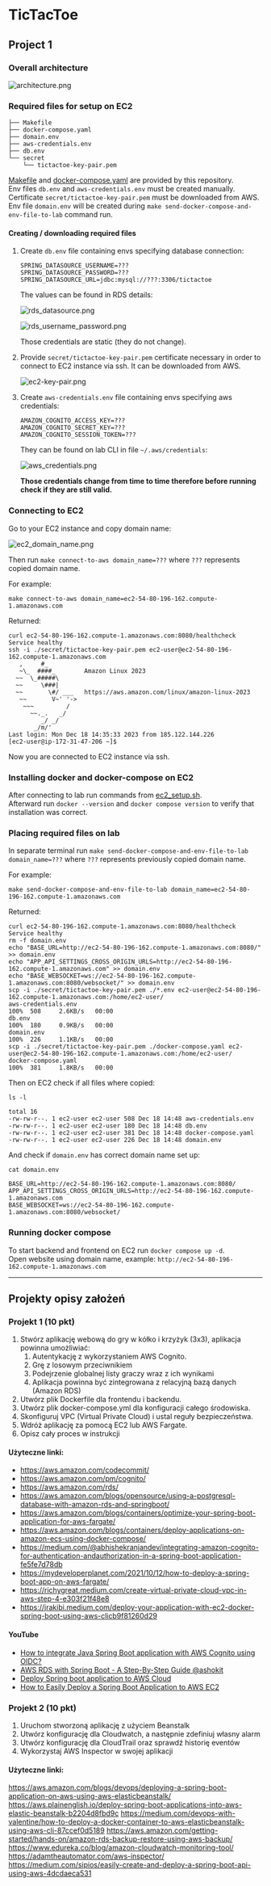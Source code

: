 # TicTacToe
## Project 1
### Overall architecture
![architecture.png](images/architecture.drawio.png)

### Required files for setup on EC2
```text
├── Makefile
├── docker-compose.yaml
├── domain.env
├── aws-credentials.env
├── db.env
└── secret
    └── tictactoe-key-pair.pem
```
[Makefile](Makefile) and [docker-compose.yaml](docker-compose.yaml) are provided by this repository. \
Env files `db.env` and `aws-credentials.env` must be created manually. \
Certificate `secret/tictactoe-key-pair.pem` must be downloaded from AWS. \
Env file `domain.env` will be created during `make send-docker-compose-and-env-file-to-lab` command run.

#### Creating / downloading required files
1. Create `db.env` file containing envs specifying database connection:
   ```dotenv
   SPRING_DATASOURCE_USERNAME=???
   SPRING_DATASOURCE_PASSWORD=???
   SPRING_DATASOURCE_URL=jdbc:mysql://???:3306/tictactoe
   ```
   The values can be found in RDS details:
   
   ![rds_datasource.png](images/rds_datasource.png)
   
   ![rds_username_password.png](images/rds_username_password.png)
   
   Those credentials are static (they do not change).

2. Provide `secret/tictactoe-key-pair.pem` certificate necessary in order to connect to EC2 instance via ssh.
   It can be downloaded from AWS.

   ![ec2-key-pair.png](images/ec2-key-pair.png)

3. Create `aws-credentials.env` file containing envs specifying aws credentials:
   ```dotenv
   AMAZON_COGNITO_ACCESS_KEY=???
   AMAZON_COGNITO_SECRET_KEY=???
   AMAZON_COGNITO_SESSION_TOKEN=???
   ```
   
   They can be found on lab CLI in file `~/.aws/credentials`:
   
   ![aws_credentials.png](images/aws_credentials.png)
   
   **Those credentials change from time to time therefore before running check if they are still valid.**

### Connecting to EC2
Go to your EC2 instance and copy domain name:

![ec2_domain_name.png](images/ec2_domain_name.png)

Then run `make connect-to-aws domain_name=???` where `???` represents copied domain name.

For example:
```text
make connect-to-aws domain_name=ec2-54-80-196-162.compute-1.amazonaws.com
```
Returned:
```text
curl ec2-54-80-196-162.compute-1.amazonaws.com:8080/healthcheck
Service healthy
ssh -i ./secret/tictactoe-key-pair.pem ec2-user@ec2-54-80-196-162.compute-1.amazonaws.com
   ,     #_
   ~\_  ####_        Amazon Linux 2023
  ~~  \_#####\
  ~~     \###|
  ~~       \#/ ___   https://aws.amazon.com/linux/amazon-linux-2023
   ~~       V~' '->
    ~~~         /
      ~~._.   _/
         _/ _/
       _/m/'
Last login: Mon Dec 18 14:35:33 2023 from 185.122.144.226
[ec2-user@ip-172-31-47-206 ~]$ 
```
Now you are connected to EC2 instance via ssh.

### Installing docker and docker-compose on EC2
After connecting to lab run commands from [ec2_setup.sh](ec2_setup.sh). \
Afterward run `docker --version` and `docker compose version` to verify that installation was correct.

### Placing required files on lab
In separate terminal run `make send-docker-compose-and-env-file-to-lab domain_name=???` where `???` represents previously copied domain name.

For example:
```text
make send-docker-compose-and-env-file-to-lab domain_name=ec2-54-80-196-162.compute-1.amazonaws.com
```
Returned:
```text
curl ec2-54-80-196-162.compute-1.amazonaws.com:8080/healthcheck
Service healthy
rm -f domain.env
echo "BASE_URL=http://ec2-54-80-196-162.compute-1.amazonaws.com:8080/" >> domain.env
echo "APP_API_SETTINGS_CROSS_ORIGIN_URLS=http://ec2-54-80-196-162.compute-1.amazonaws.com" >> domain.env
echo "BASE_WEBSOCKET=ws://ec2-54-80-196-162.compute-1.amazonaws.com:8080/websocket/" >> domain.env
scp -i ./secret/tictactoe-key-pair.pem ./*.env ec2-user@ec2-54-80-196-162.compute-1.amazonaws.com:/home/ec2-user/
aws-credentials.env                                                                                                                          100%  508     2.6KB/s   00:00    
db.env                                                                                                                                       100%  180     0.9KB/s   00:00    
domain.env                                                                                                                                   100%  226     1.1KB/s   00:00    
scp -i ./secret/tictactoe-key-pair.pem ./docker-compose.yaml ec2-user@ec2-54-80-196-162.compute-1.amazonaws.com:/home/ec2-user/
docker-compose.yaml                                                                                                                          100%  381     1.8KB/s   00:00    
```
Then on EC2 check if all files where copied:
```text
ls -l
```
```text
total 16
-rw-rw-r--. 1 ec2-user ec2-user 508 Dec 18 14:48 aws-credentials.env
-rw-rw-r--. 1 ec2-user ec2-user 180 Dec 18 14:48 db.env
-rw-rw-r--. 1 ec2-user ec2-user 381 Dec 18 14:48 docker-compose.yaml
-rw-rw-r--. 1 ec2-user ec2-user 226 Dec 18 14:48 domain.env
```
And check if `domain.env` has correct domain name set up:
```text
cat domain.env
```
```text
BASE_URL=http://ec2-54-80-196-162.compute-1.amazonaws.com:8080/
APP_API_SETTINGS_CROSS_ORIGIN_URLS=http://ec2-54-80-196-162.compute-1.amazonaws.com
BASE_WEBSOCKET=ws://ec2-54-80-196-162.compute-1.amazonaws.com:8080/websocket/
```

### Running docker compose
To start backend and frontend on EC2 run `docker compose up -d`. \
Open website using domain name, example: `http://ec2-54-80-196-162.compute-1.amazonaws.com`

------------------------------------------------------------------------------------------------------------------------
## Projekty opisy założeń
### Projekt 1 (10 pkt)
1. Stwórz aplikację webową do gry w kółko i krzyżyk (3x3), aplikacja powinna umożliwiać:
   1. Autentykację z wykorzystaniem AWS Cognito. 
   2. Grę z losowym przeciwnikiem
   3. Podejrzenie globalnej listy graczy wraz z ich wynikami
   4. Aplikacja powinna być zintegrowana z relacyjną bazą danych (Amazon RDS)
2. Utwórz plik Dockerfile dla frontendu i backendu.
3. Utwórz plik docker-compose.yml dla konfiguracji całego środowiska.
4. Skonfiguruj VPC (Virtual Private Cloud) i ustal reguły bezpieczeństwa.
5. Wdróż aplikację za pomocą EC2 lub AWS Fargate.
6. Opisz cały proces w instrukcji

#### Użyteczne linki:
- https://aws.amazon.com/codecommit/
- https://aws.amazon.com/pm/cognito/
- https://aws.amazon.com/rds/
- https://aws.amazon.com/blogs/opensource/using-a-postgresql-database-with-amazon-rds-and-springboot/
- https://aws.amazon.com/blogs/containers/optimize-your-spring-boot-application-for-aws-fargate/
- https://aws.amazon.com/blogs/containers/deploy-applications-on-amazon-ecs-using-docker-compose/
- https://medium.com/@abhishekranjandev/integrating-amazon-cognito-for-authentication-andauthorization-in-a-spring-boot-application-fe5fe7d78db
- https://mydeveloperplanet.com/2021/10/12/how-to-deploy-a-spring-boot-app-on-aws-fargate/
- https://richygreat.medium.com/create-virtual-private-cloud-vpc-in-aws-step-4-e303f21f48e8
- https://jrakibi.medium.com/deploy-your-application-with-ec2-docker-spring-boot-using-aws-clicb9f81260d29

#### YouTube
- [How to integrate Java Spring Boot application with AWS Cognito using OIDC?](https://www.youtube.com/watch?v=o2IM9oI6Eqk)
- [AWS RDS with Spring Boot - A Step-By-Step Guide @ashokit](https://www.youtube.com/watch?v=GSu1g9jvFhY)
- [Deploy Spring boot application to AWS Cloud](https://www.youtube.com/watch?v=ua0cb2LjCW4)
- [How to Easily Deploy a Spring Boot Application to AWS EC2](https://www.youtube.com/watch?v=_vOInY6SRVE)

### Projekt 2 (10 pkt)
1. Uruchom stworzoną aplikację z użyciem Beanstalk
2. Utwórz konfigurację dla Cloudwatch, a następnie zdefiniuj własny alarm
3. Utwórz konfigurację dla CloudTrail oraz sprawdź historię eventów
4. Wykorzystaj AWS Inspector w swojej aplikacji

#### Użyteczne linki:
https://aws.amazon.com/blogs/devops/deploying-a-spring-boot-application-on-aws-using-aws-elasticbeanstalk/
https://aws.plainenglish.io/deploy-spring-boot-applications-into-aws-elastic-beanstalk-b2204d8fbd9c
https://medium.com/devops-with-valentine/how-to-deploy-a-docker-container-to-aws-elasticbeanstalk-using-aws-cli-87ccef0d5189
https://aws.amazon.com/getting-started/hands-on/amazon-rds-backup-restore-using-aws-backup/
https://www.edureka.co/blog/amazon-cloudwatch-monitoring-tool/
https://adamtheautomator.com/aws-inspector/
https://medium.com/sipios/easily-create-and-deploy-a-spring-boot-api-using-aws-4dcdaeca531
